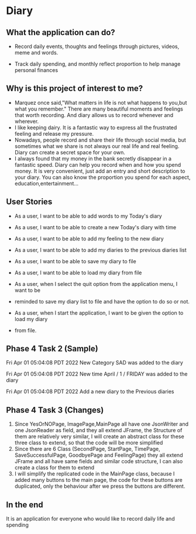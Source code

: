 # Diary

## What the application can do?


- Record daily events, thoughts and feelings through pictures, videos, meme and words. 

- Track daily spending, and monthly reflect proportion to help manage personal finances




## Why is this project of interest to me?


- Marquez once said,"What matters in life is not what happens to you,but what you remember." There are many beautiful moments and feelings that worth recording. And diary allows us to record whenever and wherever. 
- I like keeping dairy. It is a fantastic way to express all the frustrated feeling and release my pressure.
- Nowadays, people record and share their life through social media, but sometimes what we share is not always our real life and real feeling. Diary can create a secret space for your own.
- I always found that my money in the bank secretly disappear in a fantastic speed. Diary can help you record when and how you spend money. It is very convenient, just add an entry and short description to your diary. You can also know the proportion you spend for each aspect, education,entertainment...

## User Stories
- As a user, I want to be able to add words to my Today's diary
- As a user, I want to be able to create a new Today's diary with time
- As a user, I want to be able to add my feeling to the new diary
- As a user, I want to be able to add my diaries to the previous diaries list


- As a user, I want to be able to save my diary to file
- As a user, I want to be able to load my diary from file
- As a user, when I select the quit option from the application menu, I want to be
- reminded to save my diary list to file and have the option to do so or not.
- As a user, when I start the application, I want to be given the option to load my diary 
- from file.


## Phase 4 Task 2 (Sample)
Fri Apr 01 05:04:08 PDT 2022
New Category SAD was added to the diary

Fri Apr 01 05:04:08 PDT 2022
New time April / 1 / FRIDAY was added to the diary

Fri Apr 01 05:04:08 PDT 2022
Add a new diary to the Previous diaries

## Phase 4 Task 3 (Changes)
1. Since YesOrNOPage, ImagePage,MainPage all have one JsonWriter and one JsonReader as field,
and they all extend JFrame, the Structure of them are relatively very similar, I will create an 
abstract class for these three class to extend, so that the code will be more simplified
2. Since there are 6 Class (SecondPage, StartPage, TimePage, SaveSuccessfulPage, GoodbyePage and FeelingPage)
they all extend JFrame and all have same fields and similar code structure, I can also create 
a class for them to extend
3. I will simplify the replicated code in the MainPage class, because I added many buttons to the
main page, the code for these buttons are duplicated, only the behaviour after we press the buttons
are different.



## In the end
It is an application for everyone who would like to record daily life and spending 



